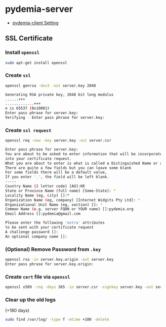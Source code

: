 # pydemia-server

* [pydemia-client Setting](https://github.com/pydemia/pydemia-server/blob/master/scripts/clientsetting.md)

## SSL Certificate

### Install `openssl`

```sh
sudo apt-get install openssl
```

### Create `ssl`

```sh
openssl genrsa -des3 -out server.key 2048

Generating RSA private key, 2048 bit long modulus
......+++
.............+++ 
e is 65537 (0x10001)
Enter pass phrase for server.key: 
Verifying - Enter pass phrase for server.key: 
```

### Create `ssl request`

```sh
openssl req -new -key server.key -out server.csr
```

```sh
Enter pass phrase for server.key:
You are about to be asked to enter information that will be incorporated
into your certificate request.  
What you are about to enter is what is called a Distinguished Name or a DN.
There are quite a few fields but you can leave some blank   
For some fields there will be a default value,     
If you enter '.', the field will be left blank. 
-----                                 
Country Name (2 letter code) [AU]:KR    
State or Province Name (full name) [Some-State]: *
Locality Name (eg, city) []:*
Organization Name (eg, company) [Internet Widgits Pty Ltd]: *
Organizational Unit Name (eg, section) []: *
Common Name (e.g. server FQDN or YOUR name) []:pydemia.org
Email Address []:pydemia@gmail.com                                                                                                       

Please enter the following 'extra' attributes 
to be sent with your certificate request   
A challenge password []: 
An optional company name []: 
```


### (Optional) Remove Password from `.key`

```sh
openssl rsa -in server.key.origin -out server.key
Enter pass phrase for server.key.origin:
```


### Create `cert` file via `openssl`

```sh
openssl x509 -req -days 365 -in server.csr -signkey server.key -out server.crt
```


### Clear up the old logs

(+180 days)
```sh
sudo find /var/log/ -type f -mtime +180 -delete

```
